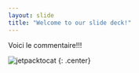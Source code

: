 ```yaml
---
layout: slide
title: "Welcome to our slide deck!"
---
```


Voici le commentaire!!!

![jetpacktocat](https://octodex.github.com/images/jetpacktocat.png)
{: .center}
